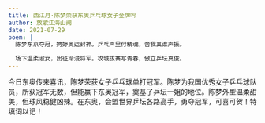 ```yaml
---
title: 西江月·陈梦荣获东奥乒乓球女子金牌吟
author: 放歌江海山阙
date: 2021-07-29
poem: |
  陈梦东京夺冠，娉婷奥运封神。乒乓声里付精魂，舍我其谁声振。

  场下温柔淑女，出征冷浚将军。攻城拔寨写青春，傲立乒坛真俊。
---
```


今日东奥传来喜讯，陈梦荣获女子乒乓球单打冠军。陈梦为我国优秀女子乒乓球队员，所获冠军无数，但能赢下东奥冠军，奠基了乒坛一姐的地位。陈梦外型温柔甜美，但球风稳健凶辣。在东奥，会盟世界乒坛各路高手，勇夺冠军，可喜可贺！特填词以记！
